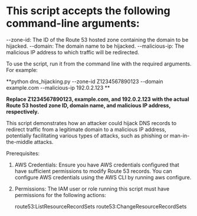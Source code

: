 # This script accepts the following command-line arguments:

--zone-id: The ID of the Route 53 hosted zone containing the domain to be hijacked.
--domain: The domain name to be hijacked.
--malicious-ip: The malicious IP address to which traffic will be redirected.

To use the script, run it from the command line with the required arguments. For example:

**python dns_hijacking.py --zone-id Z1234567890123 --domain example.com --malicious-ip 192.0.2.123
**

**Replace Z1234567890123, example.com, and 192.0.2.123 with the actual Route 53 hosted zone ID, domain name, and malicious IP address, respectively.**

This script demonstrates how an attacker could hijack DNS records to redirect traffic from a legitimate domain to a malicious IP address, potentially facilitating various types of attacks, such as phishing or man-in-the-middle attacks.

Prerequisites:
1. AWS Credentials: Ensure you have AWS credentials configured that have sufficient permissions to modify Route 53 records. You can configure AWS credentials using the AWS CLI by running aws configure.

2. Permissions: The IAM user or role running this script must have permissions for the following actions:

    route53:ListResourceRecordSets
    route53:ChangeResourceRecordSets


